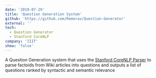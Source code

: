 ```yaml
---
date: '2019-07-29'
title: 'Question Generation System'
github: 'https://github.com/Remorax/Question-Generator'
external: ''
tech:
  - Question Generator
  - Stanford CoreNLP
company: 'IIIT'
show: 'false'
---
```


A Question Generation system that uses the [Stanford CoreNLP Parser](https://stanfordnlp.github.io/CoreNLP/) to parse factoids from Wiki articles into questions and outputs a list of questions ranked by syntactic and semantic relevance
